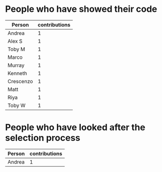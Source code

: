 # People who have showed their code

|Person|contributions|
|---------|----------|
|Andrea   |   1      |
|Alex S   |   1      |
|Toby M   |   1      |
|Marco    |   1      |
|Murray   |   1      |
|Kenneth  |   1      |
|Crescenzo|   1      |
|Matt     |   1      |
|Riya     |   1      |
|Toby W   |   1      |

# People who have looked after the selection process

| Person | contributions |
|  ----- | ------------- |
| Andrea |        1      |
